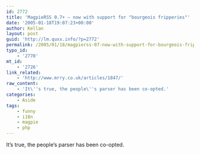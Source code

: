 ```yaml
---
id: 2772
title: 'MagpieRSS 0.7+ – now with support for "bourgeois fripperies"'
date: '2005-01-18T19:07:23+00:00'
author: Kellan
layout: post
guid: 'http://lm.quxx.info/?p=2772'
permalink: /2005/01/18/magpierss-07-now-with-support-for-bourgeois-fripperies/
typo_id:
    - '2770'
mt_id:
    - '2726'
link_related:
    - 'http://www.mrry.co.uk/articles/1847/'
raw_content:
    - 'It\''s true, the people\''s parser has been co-opted.'
categories:
    - Aside
tags:
    - funny
    - i18n
    - magpie
    - php
---
```


It’s true, the people’s parser has been co-opted.